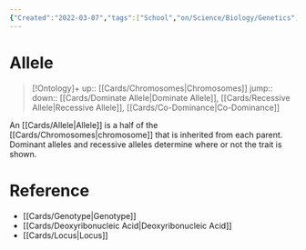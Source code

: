 ```yaml
---
{"Created":"2022-03-07","tags":["School","on/Science/Biology/Genetics"],"date created":"2022-03-07 Mon","edited":"2023-04-06 Thu","dg-publish":true,"permalink":"/cards/allele/","dgPassFrontmatter":true}
---
```


# Allele

> [!Ontology]+
> up:: [[Cards/Chromosomes\|Chromosomes]]
> jump::
> down:: [[Cards/Dominate Allele\|Dominate Allele]], [[Cards/Recessive Allele\|Recessive Allele]], [[Cards/Co-Dominance\|Co-Dominance]]

An [[Cards/Allele\|Allele]] is a half of the [[Cards/Chromosomes\|chromosome]] that is inherited from each parent. Dominant alleles and recessive alleles determine where or not the trait is shown.

# Reference

- [[Cards/Genotype\|Genotype]]
- [[Cards/Deoxyribonucleic Acid\|Deoxyribonucleic Acid]]
- [[Cards/Locus\|Locus]]
